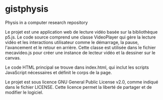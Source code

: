 # gistphysis
Physis in a computer research repository

Le projet est une application web de lecture vidéo basée sur la bibliothèque p5.js. Le code source comprend une classe VideoPlayer qui gère la lecture vidéo et les interactions utilisateur comme le démarrage, la pause, l'avancement et le retour en arrière. Cette classe est utilisée dans le fichier mecavideo.js pour créer une instance de lecteur vidéo et la dessiner sur le canvas.

Le code HTML principal se trouve dans index.html, qui inclut les scripts JavaScript nécessaires et définit le corps de la page.

Le projet est sous licence GNU General Public License v2.0, comme indiqué dans le fichier LICENSE. Cette licence permet la liberté de partager et de modifier le logiciel.